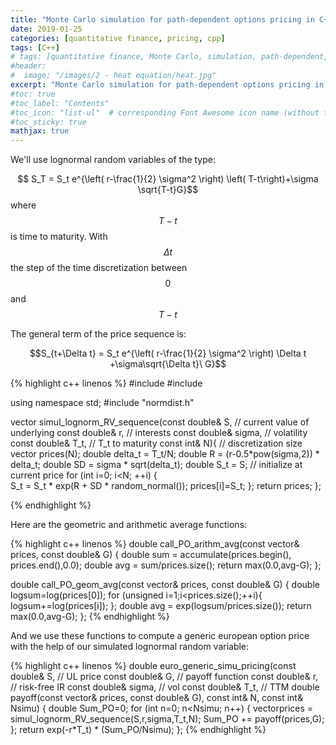 ```yaml
---
title: "Monte Carlo simulation for path-dependent options pricing in C++"
date: 2019-01-25
categories: [quantitative finance, pricing, cpp]
tags: [C++]
# tags: [quantitative finance, Monte Carlo, simulation, path-dependent, option pricing, C++, cpp]
#header:
#  image: "/images/2 - heat equation/heat.jpg"
excerpt: "Monte Carlo simulation for path-dependent options pricing in C++"
#toc: true
#toc_label: "Contents"
#toc_icon: "list-ul"  # corresponding Font Awesome icon name (without fa prefix
#toc_sticky: true
mathjax: true
---
```


<!-- Monte Carlo simulation can be used to price a lot of different options. The limitation is that the options should be European. American options can not be priced by simulation methods. In chapter 11 we looked at a general simulation case where we wrote a generic routine which we passed a payoff function to, and the payoff function was all that was necessary to dene an option value. The payoff function in that case was a function of the terminal price of the underlying security. The only difference to the previous case is that we now have to generate a price sequence and write the terminal payoff of the derivative in terms of that,
instead of just generating the terminal value of the underlying security from the lognormal assumption. -->

We'll use lognormal random variables of the type:

$$ S_T = S_t e^{\left( r-\frac{1}{2} \sigma^2 \right) \left( T-t\right)+\sigma \sqrt{T-t}G}$$
where $$T-t$$ is time to maturity.
With $$\Delta t$$ the step of the time discretization between $$0$$ and $$T-t$$

The general term of the price sequence is:

$$S_{t+\Delta t} = S_t e^{\left( r-\frac{1}{2} \sigma^2 \right) \Delta t +\sigma\sqrt{\Delta t}\ G}$$

{% highlight c++ linenos %}
#include <cmath>
#include <vector>

using namespace std;
#include "normdist.h"

vector<double>
simul_lognorm_RV_sequence(const double& S,  // current value of underlying
					  const double& r,  // interests
					  const double& sigma,  // volatility
					  const double& T_t,  // T_t to maturity
					  const int& N){  // discretization size
    vector<double> prices(N);
    double delta_t = T_t/N;
    double R = (r-0.5*pow(sigma,2)) * delta_t;
    double SD = sigma * sqrt(delta_t);
    double S_t = S;                       // initialize at current price
    for (int i=0;  i<N; ++i) {   
	S_t = S_t * exp(R + SD * random_normal());
	prices[i]=S_t;
    };
    return prices;
};

{% endhighlight %}

Here are the geometric and arithmetic average functions:

{% highlight c++ linenos %}
double call_PO_arithm_avg(const vector<double>& prices, const double& G) {
    double sum = accumulate(prices.begin(), prices.end(),0.0);
    double avg = sum/prices.size();
    return max(0.0,avg-G);
};

double call_PO_geom_avg(const vector<double>& prices, const double& G) {
    double logsum=log(prices[0]);
    for (unsigned i=1;i<prices.size();++i){ logsum+=log(prices[i]); };
    double avg = exp(logsum/prices.size());
    return max(0.0,avg-G);
};
{% endhighlight %}

And we use these functions to compute a generic european option price with the help of our simulated lognormal random variable:

{% highlight c++ linenos %}
double
euro_generic_simu_pricing(const double& S, // UL price
						  const double& G, // payoff function
						  const double& r, // risk-free IR
						  const double& sigma, // vol
						  const double& T_t, // TTM
						  double payoff(const vector<double>& prices,
								const double& G),
						  const int& N,
						  const int& Nsimu) {
    double Sum_PO=0;
    for (int n=0; n<Nsimu; n++) {
	vector<double>prices = simul_lognorm_RV_sequence(S,r,sigma,T_t,N);
	Sum_PO += payoff(prices,G);
    };
    return exp(-r*T_t) * (Sum_PO/Nsimu);
};
{% endhighlight %}
